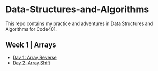 
# Data-Structures-and-Algorithms
This repo contains my practice and adventures in Data Structures and Algorithms for Code401. 
## Week 1 | Arrays
- [Day 1: Array Reverse](/code-challenges/array-reverse/ArrayReverse.java) 
- [Day 2: Array Shift](/readme/README2.md)
